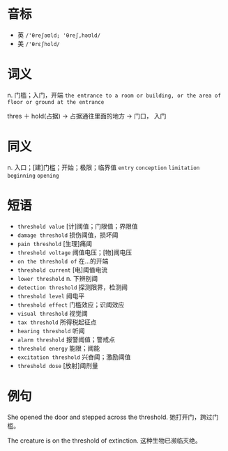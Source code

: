 # 音标

- 英 `/'θreʃəʊld; 'θreʃ,həʊld/`
- 美 `/'θrɛʃhold/`

# 词义

n. 门槛；入门，开端
`the entrance to a room or building, or the area of floor or ground at the entrance`



thres ＋ hold(占据) → 占据通往里面的地方 → 门口， 入门

# 同义

n. 入口；[建]门槛；开始；极限；临界值
`entry` `conception` `limitation` `beginning` `opening`

# 短语

- `threshold value` [计]阈值；门限值；界限值
- `damage threshold` 损伤阈值，损坏阈
- `pain threshold` [生理]痛阈
- `threshold voltage` 阈值电压；[物]阈电压
- `on the threshold of` 在...的开端
- `threshold current` [电]阈值电流
- `lower threshold` n. 下辨别阈
- `detection threshold` 探测限界，检测阈
- `threshold level` 阈电平
- `threshold effect` 门槛效应；识阈效应
- `visual threshold` 视觉阈
- `tax threshold` 所得税起征点
- `hearing threshold` 听阈
- `alarm threshold` 报警阈值；警戒点
- `threshold energy` 能限；阈能
- `excitation threshold` 兴奋阈；激励阈值
- `threshold dose` [放射]阈剂量

# 例句

She opened the door and stepped across the threshold.
她打开门，跨过门槛。

The creature is on the threshold of extinction.
这种生物已濒临灭绝。



